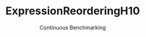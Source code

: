---
layout: docu
title: ExpressionReorderingH10
subtitle: Continuous Benchmarking
selected: Expression_Reordering
expanded: Benchmarking
benchmark: /individual_results/ExpressionReorderingH10.html
---